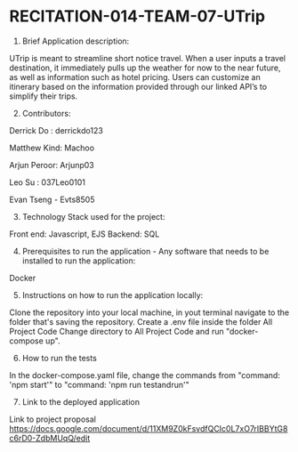 # RECITATION-014-TEAM-07-UTrip

1. Brief Application description: 

UTrip is meant to streamline short notice travel. When a user inputs a travel destination, it immediately pulls up the weather for now to the near future, as well as   information such as hotel pricing. Users can customize an itinerary based on the information provided through our linked API’s to simplify their trips. 

2. Contributors:

Derrick Do : derrickdo123

Matthew Kind: Machoo

Arjun Peroor: Arjunp03

Leo Su : 037Leo0101

Evan Tseng - Evts8505


3. Technology Stack used for the project:

Front end: Javascript, EJS
Backend:   SQL

4. Prerequisites to run the application - Any software that needs to be installed to run the application:

Docker


5. Instructions on how to run the application locally:

Clone the repository into your local machine, in yout terminal navigate to the folder that's saving the repository. 
Create a .env file inside the folder All Project Code
Change directory to All Project Code and run "docker-compose up". 


6. How to run the tests

In the docker-compose.yaml file, change the commands from  "command: 'npm start'" to "command: 'npm run testandrun'"


7. Link to the deployed application

Link to project proposal
https://docs.google.com/document/d/11XM9Z0kFsvdfQCIc0L7xO7rIBBYtG8c6rD0-ZdbMUqQ/edit
